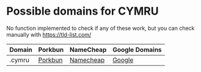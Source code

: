 # Possible domains for CYMRU

No function implemented to check if any of these work, but you can check manually with https://tld-list.com/

| Domain | Porkbun | NameCheap | Google Domains |
|---|---|---|---|
| .cymru | [Porkbun](https://porkbun.com/checkout/search?prb=e814663da1&tlds=&idnLanguage=&search=search&q=.cymru) | [Namecheap](https://www.namecheap.com/domains/registration/results/?domain=.cymru) | [Google](https://domains.google.com/registrar/search?searchTerm=.cymru) |
